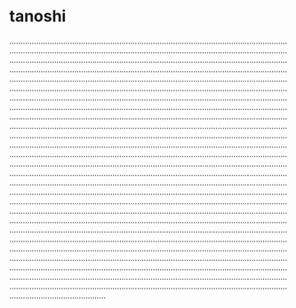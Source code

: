 # tanoshi
...............................................................................................................................................................................................................................................................................................................................................................................................................................................................................................................................................................................................................................................................................................................................................................................................................................................................................................................................................................................................................................................................................................................................................................................................................................................................................................................................................................................................................................................................................................................................................................................................................................................................................................................................................................................................................................................................................................................................................................................................................................................................................................................................................................................................................................................................................................................................................................................................................................................................................................................................................................................................................................................................................................................................................................................................................................................................................................................................................................................................................................................................................................................................................................................................................................................................................................................................................................................................................................................................................................................................